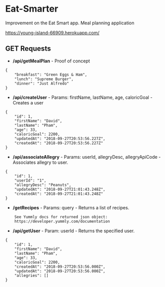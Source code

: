 # Eat-Smarter

Improvement on the Eat Smart app.
Meal planning application

https://young-island-66909.herokuapp.com/

## GET Requests

- **/api/getMealPlan** - Proof of concept

```
{
    "breakfast": "Green Eggs & Ham",
    "lunch": "Supreme Burger",
    "dinner": "Just Alfredo"
}
```

- **/api/createUser** - Params: firstName, lastName, age, caloricGoal - Creates a user

```
{
    "id": 1,
    "firstName": "David",
    "lastName": "Pham",
    "age": 33,
    "caloricGoal": 2200,
    "updatedAt": "2018-09-27T20:53:56.227Z",
    "createdAt": "2018-09-27T20:53:56.227Z"
}
```

- **/api/associateAllegry** - Params: userId, allegryDesc, allegryApiCode - Associates allegry to user.

```
{
    "id": 1,
    "userId": "1",
    "allegryDesc": "Peanuts",
    "updatedAt": "2018-09-27T21:01:43.248Z",
    "createdAt": "2018-09-27T21:01:43.248Z"
}
```

- **/getRecipes** - Params: query - Returns a list of recipes.

```
    See Yummly docs for returned json object:
    https://developer.yummly.com/documentation
```

- **/api/getUser** - Param: userId - Returns the specified user.

```
{
    "id": 1,
    "firstName": "David",
    "lastName": "Pham",
    "age": 33,
    "caloricGoal": 2200,
    "createdAt": "2018-09-27T20:53:56.000Z",
    "updatedAt": "2018-09-27T20:53:56.000Z",
    "allegries": []
}
```
